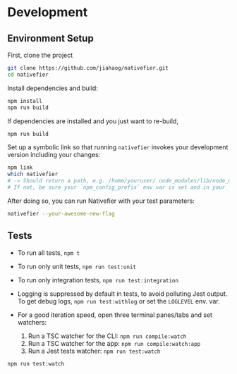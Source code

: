# Development

## Environment Setup

First, clone the project

```bash
git clone https://github.com/jiahaog/nativefier.git
cd nativefier
```

Install dependencies and build:

```bash
npm install
npm run build
```

If dependencies are installed and you just want to re-build,

```bash
npm run build
```

Set up a symbolic link so that running `nativefier` invokes your development version including your changes:

```bash
npm link
which nativefier
# -> Should return a path, e.g. /home/youruser/.node_modules/lib/node_modules/nativefier
# If not, be sure your `npm_config_prefix` env var is set and in your `PATH`
```

After doing so, you can run Nativefier with your test parameters:

```bash
nativefier --your-awesome-new-flag
```

## Tests

- To run all tests, `npm t`
- To run only unit tests, `npm run test:unit`
- To run only integration tests, `npm run test:integration`
- Logging is suppressed by default in tests, to avoid polluting Jest output.
  To get debug logs, `npm run test:withlog` or set the `LOGLEVEL` env. var.

- For a good iteration speed, open three terminal panes/tabs and set watchers:
    1. Run a TSC watcher for the CLI: `npm run compile:watch`
    2. Run a TSC watcher for the app: `npm run compile:watch:app`
    3. Run a Jest tests watcher: `npm run test:watch`

```bash
npm run test:watch
```
